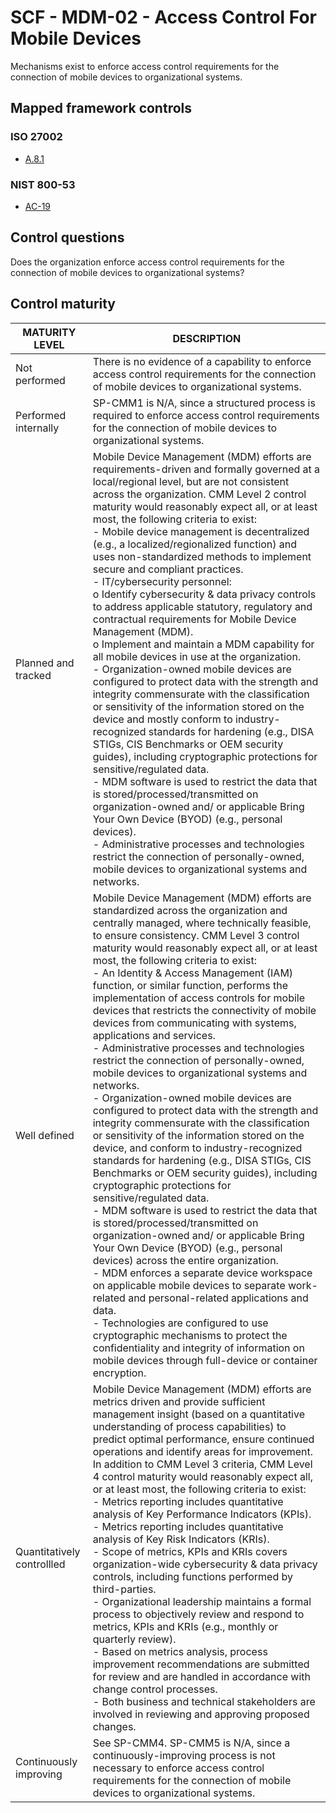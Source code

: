 # SCF - MDM-02 - Access Control For Mobile Devices
Mechanisms exist to enforce access control requirements for the connection of mobile devices to organizational systems. 
## Mapped framework controls
### ISO 27002
- [A.8.1](../iso27002/a-8.md#a81)
### NIST 800-53
- [AC-19](../nist80053/ac-19.md)
## Control questions
Does the organization enforce access control requirements for the connection of mobile devices to organizational systems? 
## Control maturity
|       MATURITY LEVEL       |                                                                                                                                                                                                                                                                                                                                                                                                                                                                                                                                                                                                                                                                                                                                                                                                                   DESCRIPTION                                                                                                                                                                                                                                                                                                                                                                                                                                                                                                                                                                                                                                                                                                                                                                                                                   |
|----------------------------|-------------------------------------------------------------------------------------------------------------------------------------------------------------------------------------------------------------------------------------------------------------------------------------------------------------------------------------------------------------------------------------------------------------------------------------------------------------------------------------------------------------------------------------------------------------------------------------------------------------------------------------------------------------------------------------------------------------------------------------------------------------------------------------------------------------------------------------------------------------------------------------------------------------------------------------------------------------------------------------------------------------------------------------------------------------------------------------------------------------------------------------------------------------------------------------------------------------------------------------------------------------------------------------------------------------------------------------------------------------------------------------------------------------------------------------------------------------------------------------------------------------------------------------------------------------------------------------------------------------------------------------------------|
| Not performed              | There is no evidence of a capability to enforce access control requirements for the connection of mobile devices to organizational systems.                                                                                                                                                                                                                                                                                                                                                                                                                                                                                                                                                                                                                                                                                                                                                                                                                                                                                                                                                                                                                                                                                                                                                                                                                                                                                                                                                                                                                                                                                                     |
| Performed internally       | SP-CMM1 is N/A, since a structured process is required to enforce access control requirements for the connection of mobile devices to organizational systems.                                                                                                                                                                                                                                                                                                                                                                                                                                                                                                                                                                                                                                                                                                                                                                                                                                                                                                                                                                                                                                                                                                                                                                                                                                                                                                                                                                                                                                                                                   |
| Planned and tracked        | Mobile Device Management (MDM) efforts are requirements-driven and formally governed at a local/regional level, but are not consistent across the organization. CMM Level 2 control maturity would reasonably expect all, or at least most, the following criteria to exist:<br>- Mobile device management is decentralized (e.g., a localized/regionalized function) and uses non-standardized methods to implement secure and compliant practices.<br>- IT/cybersecurity personnel:<br>o	Identify cybersecurity & data privacy controls to address applicable statutory, regulatory and contractual requirements for Mobile Device Management (MDM).<br>o	Implement and maintain a MDM capability for all mobile devices in use at the organization. <br>- Organization-owned mobile devices are configured to protect data with the strength and integrity commensurate with the classification or sensitivity of the information stored on the device and mostly conform to industry-recognized standards for hardening (e.g., DISA STIGs, CIS Benchmarks or OEM security guides), including cryptographic protections for sensitive/regulated data.<br>- MDM software is used to restrict the data that is stored/processed/transmitted on organization-owned and/ or applicable Bring Your Own Device (BYOD) (e.g., personal devices).<br>- Administrative processes and technologies restrict the connection of personally-owned, mobile devices to organizational systems and networks.                                                                                                                                                   |
| Well defined               | Mobile Device Management (MDM) efforts are standardized across the organization and centrally managed, where technically feasible, to ensure consistency. CMM Level 3 control maturity would reasonably expect all, or at least most, the following criteria to exist:<br>- An Identity & Access Management (IAM) function, or similar function, performs the implementation of access controls for mobile devices that restricts the connectivity of mobile devices from communicating with systems, applications and services.<br>- Administrative processes and technologies restrict the connection of personally-owned, mobile devices to organizational systems and networks. <br>- Organization-owned mobile devices are configured to protect data with the strength and integrity commensurate with the classification or sensitivity of the information stored on the device, and conform to industry-recognized standards for hardening (e.g., DISA STIGs, CIS Benchmarks or OEM security guides), including cryptographic protections for sensitive/regulated data.<br>- MDM software is used to restrict the data that is stored/processed/transmitted on organization-owned and/ or applicable Bring Your Own Device (BYOD) (e.g., personal devices) across the entire organization.<br>- MDM enforces a separate device workspace on applicable mobile devices to separate work-related and personal-related applications and data. <br>- Technologies are configured to use cryptographic mechanisms to protect the confidentiality and integrity of information on mobile devices through full-device or container encryption. |
| Quantitatively controllled | Mobile Device Management (MDM) efforts are metrics driven and provide sufficient management insight (based on a quantitative understanding of process capabilities) to predict optimal performance, ensure continued operations and identify areas for improvement. In addition to CMM Level 3 criteria, CMM Level 4 control maturity would reasonably expect all, or at least most, the following criteria to exist:<br>- 	Metrics reporting includes quantitative analysis of Key Performance Indicators (KPIs).<br>- 	Metrics reporting includes quantitative analysis of Key Risk Indicators (KRIs).<br>- 	Scope of metrics, KPIs and KRIs covers organization-wide cybersecurity & data privacy controls, including functions performed by third-parties.<br>- 	Organizational leadership maintains a formal process to objectively review and respond to metrics, KPIs and KRIs (e.g., monthly or quarterly review).<br>- 	Based on metrics analysis, process improvement recommendations are submitted for review and are handled in accordance with change control processes.<br>- 	Both business and technical stakeholders are involved in reviewing and approving proposed changes.                                                                                                                                                                                                                                                                                                                                                                                                                                                        |
| Continuously improving     | See SP-CMM4. SP-CMM5 is N/A, since a continuously-improving process is not necessary to enforce access control requirements for the connection of mobile devices to organizational systems.                                                                                                                                                                                                                                                                                                                                                                                                                                                                                                                                                                                                                                                                                                                                                                                                                                                                                                                                                                                                                                                                                                                                                                                                                                                                                                                                                                                                                                                     |

